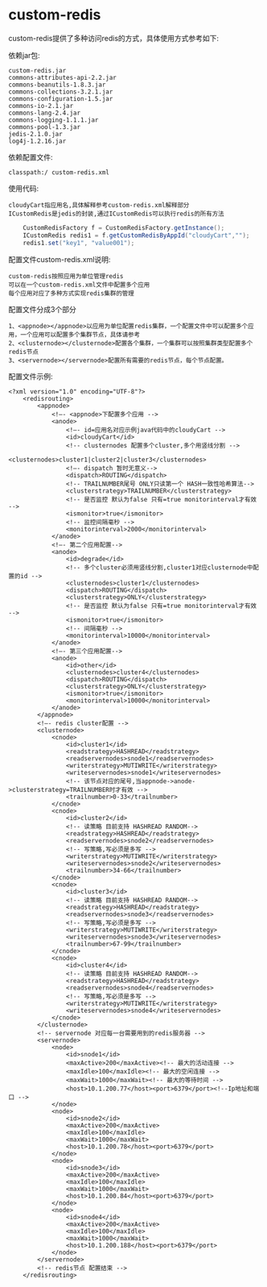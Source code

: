 # custom-redis

custom-redis提供了多种访问redis的方式，具体使用方式参考如下:

依赖jar包:

	custom-redis.jar
	commons-attributes-api-2.2.jar
	commons-beanutils-1.8.3.jar
	commons-collections-3.2.1.jar
	commons-configuration-1.5.jar
	commons-io-2.1.jar
	commons-lang-2.4.jar
	commons-logging-1.1.1.jar
	commons-pool-1.3.jar
	jedis-2.1.0.jar
	log4j-1.2.16.jar
依赖配置文件:

	classpath:/ custom-redis.xml
使用代码:

	cloudyCart指应用名,具体解释参考custom-redis.xml解释部分
	ICustomRedis是jedis的封装,通过ICustomRedis可以执行redis的所有方法
```Java
	CustomRedisFactory f = CustomRedisFactory.getInstance();
	ICustomRedis redis1 = f.getCustomRedisByAppId("cloudyCart","");
	redis1.set("key1", "value001");
```
配置文件custom-redis.xml说明:

	custom-redis按照应用为单位管理redis
	可以在一个custom-redis.xml文件中配置多个应用
	每个应用对应了多种方式实现redis集群的管理
配置文件分成3个部分

	1、<appnode></appnode>以应用为单位配置redis集群，一个配置文件中可以配置多个应用，一个应用可以配置多个集群节点，具体请参考
	2、<clusternode></clusternode>配置各个集群，一个集群可以按照集群类型配置多个redis节点
	3、<servernode></servernode>配置所有需要的redis节点，每个节点配置。
配置文件示例:

	<?xml version="1.0" encoding="UTF-8"?>
		<redisrouting>	
			<appnode>
				<!—- <appnode>下配置多个应用 -->
				<anode>
					<!—- id=应用名对应示例java代码中的cloudyCart -->
					<id>cloudyCart</id>
				    <!-- clusternodes 配置多个cluster,多个用竖线分割 -->
					<clusternodes>cluster1|cluster2|cluster3</clusternodes>
					<!—- dispatch 暂时无意义-->
					<dispatch>ROUTING</dispatch>
					<!-- TRAILNUMBER尾号 ONLY只读第一个 HASH一致性哈希算法-->
					<clusterstrategy>TRAILNUMBER</clusterstrategy>
					<!-- 是否监控 默认为false 只有=true monitorinterval才有效 -->
					<ismonitor>true</ismonitor>
					<!-- 监控间隔毫秒 -->
					<monitorinterval>2000</monitorinterval>
				</anode>
				<!—- 第二个应用配置-->
				<anode>
					<id>degrade</id>
					<!-- 多个cluster必须用竖线分割,cluster1对应clusternode中配置的id -->
					<clusternodes>cluster1</clusternodes>
					<dispatch>ROUTING</dispatch>
					<clusterstrategy>ONLY</clusterstrategy>
					<!-- 是否监控 默认为false 只有=true monitorinterval才有效 -->
					<ismonitor>true</ismonitor>
					<!-- 间隔毫秒 -->
					<monitorinterval>10000</monitorinterval>
				</anode>
				<!—- 第三个应用配置-->
				<anode>
					<id>other</id>
					<clusternodes>cluster4</clusternodes>
					<dispatch>ROUTING</dispatch>
					<clusterstrategy>ONLY</clusterstrategy>
					<ismonitor>true</ismonitor>
					<monitorinterval>10000</monitorinterval>
				</anode>
			</appnode>
			<!—- redis cluster配置 -->
			<clusternode>
				<cnode>
					<id>cluster1</id>
					<readstrategy>HASHREAD</readstrategy>
					<readservernodes>snode1</readservernodes>
					<writerstrategy>MUTIWRITE</writerstrategy>
					<writeservernodes>snode1</writeservernodes>
					<!-- 该节点对应的尾号,当appnode->anode->clusterstrategy=TRAILNUMBER时才有效 -->
					<trailnumber>0-33</trailnumber>
				</cnode>
				<cnode>
					<id>cluster2</id>
					<!-- 读策略 目前支持 HASHREAD RANDOM-->
					<readstrategy>HASHREAD</readstrategy>
					<readservernodes>snode2</readservernodes>
					<!-- 写策略,写必须是多写 -->
					<writerstrategy>MUTIWRITE</writerstrategy>
					<writeservernodes>snode2</writeservernodes>
					<trailnumber>34-66</trailnumber>
				</cnode>
				<cnode>
					<id>cluster3</id>
					<!-- 读策略 目前支持 HASHREAD RANDOM-->
					<readstrategy>HASHREAD</readstrategy>
					<readservernodes>snode3</readservernodes>
					<!-- 写策略,写必须是多写 -->
					<writerstrategy>MUTIWRITE</writerstrategy>
					<writeservernodes>snode3</writeservernodes>
					<trailnumber>67-99</trailnumber>
				</cnode>
				<cnode>
					<id>cluster4</id>
					<!-- 读策略 目前支持 HASHREAD RANDOM-->
					<readstrategy>HASHREAD</readstrategy>
					<readservernodes>snode4</readservernodes>
					<!-- 写策略,写必须是多写 -->
					<writerstrategy>MUTIWRITE</writerstrategy>
					<writeservernodes>snode4</writeservernodes>
				</cnode>
			</clusternode>
			<!-- servernode 对应每一台需要用到的redis服务器 -->
			<servernode>
				<node>
					<id>snode1</id>
					<maxActive>200</maxActive><!-- 最大的活动连接 -->
					<maxIdle>100</maxIdle><!-- 最大的空闲连接 -->
					<maxWait>1000</maxWait><!-- 最大的等待时间 -->
					<host>10.1.200.77</host><port>6379</port><!--Ip地址和端口 -->
				</node>
				<node>
					<id>snode2</id>
					<maxActive>200</maxActive>
					<maxIdle>100</maxIdle>
					<maxWait>1000</maxWait>
					<host>10.1.200.78</host><port>6379</port>
				</node>
				<node>
					<id>snode3</id>
					<maxActive>200</maxActive>
					<maxIdle>100</maxIdle>
					<maxWait>1000</maxWait>
					<host>10.1.200.84</host><port>6379</port>
				</node>
				<node>
					<id>snode4</id>
					<maxActive>200</maxActive>
					<maxIdle>100</maxIdle>
					<maxWait>1000</maxWait>
					<host>10.1.200.188</host><port>6379</port>
				</node>
			</servernode>
			<!-- redis节点 配置结束 -->
		</redisrouting>
		
		
